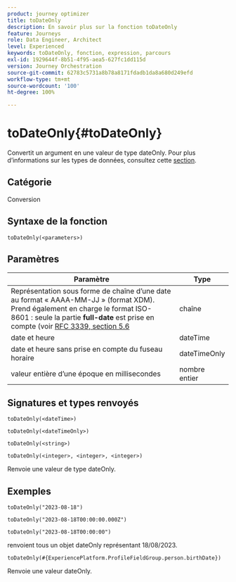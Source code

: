 ```yaml
---
product: journey optimizer
title: toDateOnly
description: En savoir plus sur la fonction toDateOnly
feature: Journeys
role: Data Engineer, Architect
level: Experienced
keywords: toDateOnly, fonction, expression, parcours
exl-id: 1929644f-8b51-4f95-aea5-627fc1dd115d
version: Journey Orchestration
source-git-commit: 62783c5731a8b78a8171fdadb1da8a680d249efd
workflow-type: tm+mt
source-wordcount: '100'
ht-degree: 100%

---
```


# toDateOnly{#toDateOnly}

Convertit un argument en une valeur de type dateOnly. Pour plus d’informations sur les types de données, consultez cette [section](../expression/data-types.md).

## Catégorie

Conversion

## Syntaxe de la fonction

`toDateOnly(<parameters>)`

## Paramètres

| Paramètre | Type |
|-----------|------------------|
| Représentation sous forme de chaîne d’une date au format « AAAA-MM-JJ » (format XDM). Prend également en charge le format ISO-8601 : seule la partie **full-date** est prise en compte (voir [RFC 3339, section 5.6](https://www.rfc-editor.org/rfc/rfc3339#section-5.6) | chaîne |
| date et heure | dateTime |
| date et heure sans prise en compte du fuseau horaire | dateTimeOnly |
| valeur entière d’une époque en millisecondes | nombre entier |

## Signatures et types renvoyés

`toDateOnly(<dateTime>)`

`toDateOnly(<dateTimeOnly>)`

`toDateOnly(<string>)`

`toDateOnly(<integer>, <integer>, <integer>)`

Renvoie une valeur de type dateOnly.

## Exemples

`toDateOnly("2023-08-18")`

`toDateOnly("2023-08-18T00:00:00.000Z")`

`toDateOnly("2023-08-18T00:00:00")`

renvoient tous un objet dateOnly représentant 18/08/2023.

`toDateOnly(#{ExperiencePlatform.ProfileFieldGroup.person.birthDate})`

Renvoie une valeur dateOnly.
